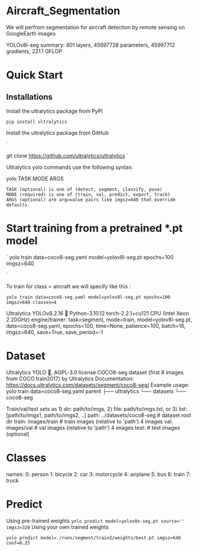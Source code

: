 # Aircraft_Segmentation
We will perfrom segmentation for aircraft detection by remote sensing on GoogleEarth images

YOLOv8l-seg summary: 401 layers, 45997728 parameters, 45997712 gradients, 221.1 GFLOP


# Quick Start

## Installations


Install the ultralytics package from PyPI

`
pip install ultralytics
`

Install the ultralytics package from GitHub


`

git clone https://github.com/ultralytics/ultralytics
`

Ultralytics yolo commands use the following syntax:


yolo TASK MODE ARGS

    TASK (optional) is one of (detect, segment, classify, pose)
    MODE (required) is one of (train, val, predict, export, track)
    ARGS (optional) are arg=value pairs like imgsz=640 that override defaults.

# Start training from a pretrained *.pt model

`
yolo train data=coco8-seg.yaml model=yolov8l-seg.pt epochs=100 imgsz=640

`



To train for class = aircraft we will specify like this :


`
yolo train data=coco8-seg.yaml model=yolov8l-seg.pt epochs=100 imgsz=640 classes=4
`




Ultralytics YOLOv8.2.16 🚀 Python-3.10.12 torch-2.2.1+cu121 CPU (Intel Xeon 2.20GHz)
engine/trainer: task=segment, mode=train, model=yolov8l-seg.pt, data=coco8-seg.yaml, epochs=100, time=None, patience=100, batch=16, imgsz=640, save=True, save_period=-1

# Dataset
Ultralytics YOLO 🚀, AGPL-3.0 license
COCO8-seg dataset (first 8 images from COCO train2017) by Ultralytics
Documentation: https://docs.ultralytics.com/datasets/segment/coco8-seg/
Example usage: yolo train data=coco8-seg.yaml
parent
├── ultralytics
    └── datasets
        └── coco8-seg 

Train/val/test sets as 1) dir: path/to/imgs, 2) file: path/to/imgs.txt, or 3) list: [path/to/imgs1, path/to/imgs2, ..]
path: ../datasets/coco8-seg # dataset root dir
train: images/train # train images (relative to 'path') 4 images
val: images/val # val images (relative to 'path') 4 images
test: # test images (optional)

# Classes
names:
  0: person
  1: bicycle
  2: car
  3: motorcycle
  4: airplane
  5: bus
  6: train
  7: truck

# Predict

Using pre-trained weights
`
yolo predict model=yolov8n-seg.pt source='' imgsz=320
`
Using your own trained weights

`
yolo predict model=./runs/segment/train2/weights/best.pt imgsz=640 conf=0.25
`
